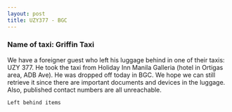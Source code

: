 ```yaml
---
layout: post
title: UZY377 - BGC
---
```


### Name of taxi: Griffin Taxi

We have a foreigner guest who left his luggage behind in one of their taxis: UZY 377. He took the taxi from Holiday Inn Manila Galleria (hotel in Ortigas area, ADB Ave). He was dropped off today in BGC. We hope we can still retrieve it since there are important documents and devices in the luggage. Also, published contact numbers are all unreachable.

```Left behind items```
